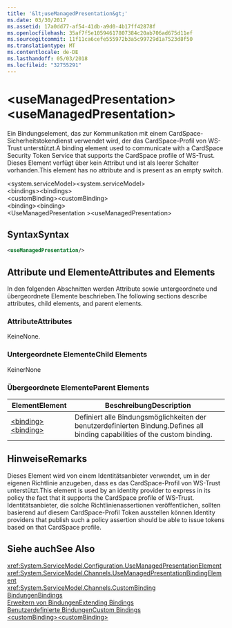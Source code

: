```yaml
---
title: '&lt;useManagedPresentation&gt;'
ms.date: 03/30/2017
ms.assetid: 17a0dd77-af54-41db-a9d0-4b17ff42878f
ms.openlocfilehash: 35af7f5e10594617807384c20ab706ad675d11ef
ms.sourcegitcommit: 11f11ca6cefe555972b3a5c99729d1a7523d8f50
ms.translationtype: MT
ms.contentlocale: de-DE
ms.lasthandoff: 05/03/2018
ms.locfileid: "32755291"
---
```

# <a name="ltusemanagedpresentationgt"></a><span data-ttu-id="99bb3-102">&lt;useManagedPresentation&gt;</span><span class="sxs-lookup"><span data-stu-id="99bb3-102">&lt;useManagedPresentation&gt;</span></span>
<span data-ttu-id="99bb3-103">Ein Bindungselement, das zur Kommunikation mit einem CardSpace-Sicherheitstokendienst verwendet wird, der das CardSpace-Profil von WS-Trust unterstützt.</span><span class="sxs-lookup"><span data-stu-id="99bb3-103">A binding element used to communicate with a CardSpace Security Token Service that supports the CardSpace profile of WS-Trust.</span></span> <span data-ttu-id="99bb3-104">Dieses Element verfügt über kein Attribut und ist als leerer Schalter vorhanden.</span><span class="sxs-lookup"><span data-stu-id="99bb3-104">This element has no attribute and is present as an empty switch.</span></span>  
  
 <span data-ttu-id="99bb3-105">\<system.serviceModel></span><span class="sxs-lookup"><span data-stu-id="99bb3-105">\<system.serviceModel></span></span>  
<span data-ttu-id="99bb3-106">\<bindings></span><span class="sxs-lookup"><span data-stu-id="99bb3-106">\<bindings></span></span>  
<span data-ttu-id="99bb3-107">\<customBinding></span><span class="sxs-lookup"><span data-stu-id="99bb3-107">\<customBinding></span></span>  
<span data-ttu-id="99bb3-108">\<binding></span><span class="sxs-lookup"><span data-stu-id="99bb3-108">\<binding></span></span>  
<span data-ttu-id="99bb3-109">\<UseManagedPresentation ></span><span class="sxs-lookup"><span data-stu-id="99bb3-109">\<useManagedPresentation></span></span>  
  
## <a name="syntax"></a><span data-ttu-id="99bb3-110">Syntax</span><span class="sxs-lookup"><span data-stu-id="99bb3-110">Syntax</span></span>  
  
```xml  
<useManagedPresentation/>  
```  
  
## <a name="attributes-and-elements"></a><span data-ttu-id="99bb3-111">Attribute und Elemente</span><span class="sxs-lookup"><span data-stu-id="99bb3-111">Attributes and Elements</span></span>  
 <span data-ttu-id="99bb3-112">In den folgenden Abschnitten werden Attribute sowie untergeordnete und übergeordnete Elemente beschrieben.</span><span class="sxs-lookup"><span data-stu-id="99bb3-112">The following sections describe attributes, child elements, and parent elements.</span></span>  
  
### <a name="attributes"></a><span data-ttu-id="99bb3-113">Attribute</span><span class="sxs-lookup"><span data-stu-id="99bb3-113">Attributes</span></span>  
 <span data-ttu-id="99bb3-114">Keine</span><span class="sxs-lookup"><span data-stu-id="99bb3-114">None.</span></span>  
  
### <a name="child-elements"></a><span data-ttu-id="99bb3-115">Untergeordnete Elemente</span><span class="sxs-lookup"><span data-stu-id="99bb3-115">Child Elements</span></span>  
 <span data-ttu-id="99bb3-116">Keiner</span><span class="sxs-lookup"><span data-stu-id="99bb3-116">None</span></span>  
  
### <a name="parent-elements"></a><span data-ttu-id="99bb3-117">Übergeordnete Elemente</span><span class="sxs-lookup"><span data-stu-id="99bb3-117">Parent Elements</span></span>  
  
|<span data-ttu-id="99bb3-118">Element</span><span class="sxs-lookup"><span data-stu-id="99bb3-118">Element</span></span>|<span data-ttu-id="99bb3-119">Beschreibung</span><span class="sxs-lookup"><span data-stu-id="99bb3-119">Description</span></span>|  
|-------------|-----------------|  
|[<span data-ttu-id="99bb3-120">\<binding></span><span class="sxs-lookup"><span data-stu-id="99bb3-120">\<binding></span></span>](../../../../../docs/framework/misc/binding.md)|<span data-ttu-id="99bb3-121">Definiert alle Bindungsmöglichkeiten der benutzerdefinierten Bindung.</span><span class="sxs-lookup"><span data-stu-id="99bb3-121">Defines all binding capabilities of the custom binding.</span></span>|  
  
## <a name="remarks"></a><span data-ttu-id="99bb3-122">Hinweise</span><span class="sxs-lookup"><span data-stu-id="99bb3-122">Remarks</span></span>  
 <span data-ttu-id="99bb3-123">Dieses Element wird von einem Identitätsanbieter verwendet, um in der eigenen Richtlinie anzugeben, dass es das CardSpace-Profil von WS-Trust unterstützt.</span><span class="sxs-lookup"><span data-stu-id="99bb3-123">This element is used by an identity provider to express in its policy the fact that it supports the CardSpace profile of WS-Trust.</span></span> <span data-ttu-id="99bb3-124">Identitätsanbieter, die solche Richtlinienassertionen veröffentlichen, sollten basierend auf diesem CardSpace-Profil Token ausstellen können.</span><span class="sxs-lookup"><span data-stu-id="99bb3-124">Identity providers that publish such a policy assertion should be able to issue tokens based on that CardSpace profile.</span></span>  
  
## <a name="see-also"></a><span data-ttu-id="99bb3-125">Siehe auch</span><span class="sxs-lookup"><span data-stu-id="99bb3-125">See Also</span></span>  
 <xref:System.ServiceModel.Configuration.UseManagedPresentationElement>  
 <xref:System.ServiceModel.Channels.UseManagedPresentationBindingElement>  
 <xref:System.ServiceModel.Channels.CustomBinding>  
 [<span data-ttu-id="99bb3-126">Bindungen</span><span class="sxs-lookup"><span data-stu-id="99bb3-126">Bindings</span></span>](../../../../../docs/framework/wcf/bindings.md)  
 [<span data-ttu-id="99bb3-127">Erweitern von Bindungen</span><span class="sxs-lookup"><span data-stu-id="99bb3-127">Extending Bindings</span></span>](../../../../../docs/framework/wcf/extending/extending-bindings.md)  
 [<span data-ttu-id="99bb3-128">Benutzerdefinierte Bindungen</span><span class="sxs-lookup"><span data-stu-id="99bb3-128">Custom Bindings</span></span>](../../../../../docs/framework/wcf/extending/custom-bindings.md)  
 [<span data-ttu-id="99bb3-129">\<customBinding></span><span class="sxs-lookup"><span data-stu-id="99bb3-129">\<customBinding></span></span>](../../../../../docs/framework/configure-apps/file-schema/wcf/custombinding.md)
